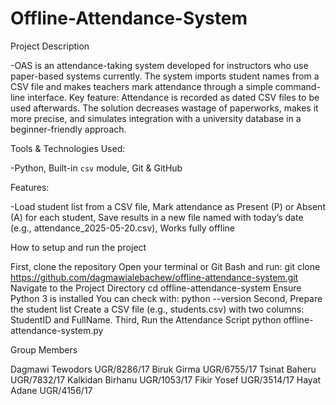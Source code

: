 # Offline-Attendance-System
Project Description

-OAS is an attendance-taking system developed for instructors who use paper-based systems currently. The system imports student names from a CSV file and makes teachers mark attendance through a simple command-line interface. Key feature: Attendance is recorded as dated CSV files to be used afterwards. The solution decreases wastage of paperworks, makes it more precise, and simulates integration with a university database in a beginner-friendly approach.
  
Tools & Technologies Used:

-Python, Built-in `csv` module, Git & GitHub

Features:

-Load student list from a CSV file, Mark attendance as Present (P) or Absent (A) for each student, Save results in a new file named with today’s date (e.g., attendance_2025-05-20.csv), Works fully offline


How to setup and run the project

First, clone the repository 
    Open your terminal or Git Bash and run:
    git clone https://github.com/dagmawialebachew/offline-attendance-system.git
    Navigate to the Project Directory
    cd offline-attendance-system
    Ensure Python 3 is installed
    You can check with:
    python --version
Second, Prepare the student list
    Create a CSV file (e.g., students.csv) with two columns: StudentID and FullName.
Third, Run the Attendance Script
    python offline-attendance-system.py

Group Members

Dagmawi Tewodors   UGR/8286/17
Biruk Girma        UGR/6755/17
Tsinat Baheru      UGR/7832/17
Kalkidan Birhanu   UGR/1053/17
Fikir Yosef        UGR/3514/17
Hayat Adane        UGR/4156/17


